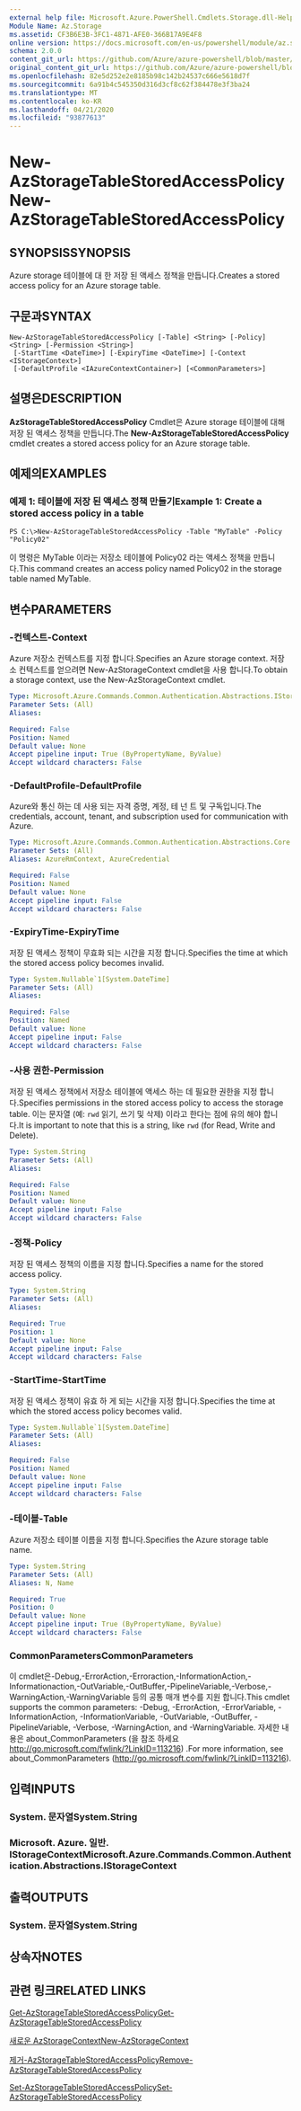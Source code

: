 ```yaml
---
external help file: Microsoft.Azure.PowerShell.Cmdlets.Storage.dll-Help.xml
Module Name: Az.Storage
ms.assetid: CF3B6E3B-3FC1-4871-AFE0-366B17A9E4F8
online version: https://docs.microsoft.com/en-us/powershell/module/az.storage/new-azstoragetablestoredaccesspolicy
schema: 2.0.0
content_git_url: https://github.com/Azure/azure-powershell/blob/master/src/Storage/Storage.Management/help/New-AzStorageTableStoredAccessPolicy.md
original_content_git_url: https://github.com/Azure/azure-powershell/blob/master/src/Storage/Storage.Management/help/New-AzStorageTableStoredAccessPolicy.md
ms.openlocfilehash: 82e5d252e2e8185b98c142b24537c666e5618d7f
ms.sourcegitcommit: 6a91b4c545350d316d3cf8c62f384478e3f3ba24
ms.translationtype: MT
ms.contentlocale: ko-KR
ms.lasthandoff: 04/21/2020
ms.locfileid: "93877613"
---
```

# <span data-ttu-id="72e44-101">New-AzStorageTableStoredAccessPolicy</span><span class="sxs-lookup"><span data-stu-id="72e44-101">New-AzStorageTableStoredAccessPolicy</span></span>

## <span data-ttu-id="72e44-102">SYNOPSIS</span><span class="sxs-lookup"><span data-stu-id="72e44-102">SYNOPSIS</span></span>
<span data-ttu-id="72e44-103">Azure storage 테이블에 대 한 저장 된 액세스 정책을 만듭니다.</span><span class="sxs-lookup"><span data-stu-id="72e44-103">Creates a stored access policy for an Azure storage table.</span></span>

## <span data-ttu-id="72e44-104">구문과</span><span class="sxs-lookup"><span data-stu-id="72e44-104">SYNTAX</span></span>

```
New-AzStorageTableStoredAccessPolicy [-Table] <String> [-Policy] <String> [-Permission <String>]
 [-StartTime <DateTime>] [-ExpiryTime <DateTime>] [-Context <IStorageContext>]
 [-DefaultProfile <IAzureContextContainer>] [<CommonParameters>]
```

## <span data-ttu-id="72e44-105">설명은</span><span class="sxs-lookup"><span data-stu-id="72e44-105">DESCRIPTION</span></span>
<span data-ttu-id="72e44-106">**AzStorageTableStoredAccessPolicy** Cmdlet은 Azure storage 테이블에 대해 저장 된 액세스 정책을 만듭니다.</span><span class="sxs-lookup"><span data-stu-id="72e44-106">The **New-AzStorageTableStoredAccessPolicy** cmdlet creates a stored access policy for an Azure storage table.</span></span>

## <span data-ttu-id="72e44-107">예제의</span><span class="sxs-lookup"><span data-stu-id="72e44-107">EXAMPLES</span></span>

### <span data-ttu-id="72e44-108">예제 1: 테이블에 저장 된 액세스 정책 만들기</span><span class="sxs-lookup"><span data-stu-id="72e44-108">Example 1: Create a stored access policy in a table</span></span>
```
PS C:\>New-AzStorageTableStoredAccessPolicy -Table "MyTable" -Policy "Policy02"
```

<span data-ttu-id="72e44-109">이 명령은 MyTable 이라는 저장소 테이블에 Policy02 라는 액세스 정책을 만듭니다.</span><span class="sxs-lookup"><span data-stu-id="72e44-109">This command creates an access policy named Policy02 in the storage table named MyTable.</span></span>

## <span data-ttu-id="72e44-110">변수</span><span class="sxs-lookup"><span data-stu-id="72e44-110">PARAMETERS</span></span>

### <span data-ttu-id="72e44-111">-컨텍스트</span><span class="sxs-lookup"><span data-stu-id="72e44-111">-Context</span></span>
<span data-ttu-id="72e44-112">Azure 저장소 컨텍스트를 지정 합니다.</span><span class="sxs-lookup"><span data-stu-id="72e44-112">Specifies an Azure storage context.</span></span>
<span data-ttu-id="72e44-113">저장소 컨텍스트를 얻으려면 New-AzStorageContext cmdlet을 사용 합니다.</span><span class="sxs-lookup"><span data-stu-id="72e44-113">To obtain a storage context, use the New-AzStorageContext cmdlet.</span></span>

```yaml
Type: Microsoft.Azure.Commands.Common.Authentication.Abstractions.IStorageContext
Parameter Sets: (All)
Aliases:

Required: False
Position: Named
Default value: None
Accept pipeline input: True (ByPropertyName, ByValue)
Accept wildcard characters: False
```

### <span data-ttu-id="72e44-114">-DefaultProfile</span><span class="sxs-lookup"><span data-stu-id="72e44-114">-DefaultProfile</span></span>
<span data-ttu-id="72e44-115">Azure와 통신 하는 데 사용 되는 자격 증명, 계정, 테 넌 트 및 구독입니다.</span><span class="sxs-lookup"><span data-stu-id="72e44-115">The credentials, account, tenant, and subscription used for communication with Azure.</span></span>

```yaml
Type: Microsoft.Azure.Commands.Common.Authentication.Abstractions.Core.IAzureContextContainer
Parameter Sets: (All)
Aliases: AzureRmContext, AzureCredential

Required: False
Position: Named
Default value: None
Accept pipeline input: False
Accept wildcard characters: False
```

### <span data-ttu-id="72e44-116">-ExpiryTime</span><span class="sxs-lookup"><span data-stu-id="72e44-116">-ExpiryTime</span></span>
<span data-ttu-id="72e44-117">저장 된 액세스 정책이 무효화 되는 시간을 지정 합니다.</span><span class="sxs-lookup"><span data-stu-id="72e44-117">Specifies the time at which the stored access policy becomes invalid.</span></span>

```yaml
Type: System.Nullable`1[System.DateTime]
Parameter Sets: (All)
Aliases:

Required: False
Position: Named
Default value: None
Accept pipeline input: False
Accept wildcard characters: False
```

### <span data-ttu-id="72e44-118">-사용 권한</span><span class="sxs-lookup"><span data-stu-id="72e44-118">-Permission</span></span>
<span data-ttu-id="72e44-119">저장 된 액세스 정책에서 저장소 테이블에 액세스 하는 데 필요한 권한을 지정 합니다.</span><span class="sxs-lookup"><span data-stu-id="72e44-119">Specifies permissions in the stored access policy to access the storage table.</span></span>
<span data-ttu-id="72e44-120">이는 문자열 (예: `rwd` 읽기, 쓰기 및 삭제) 이라고 한다는 점에 유의 해야 합니다.</span><span class="sxs-lookup"><span data-stu-id="72e44-120">It is important to note that this is a string, like `rwd` (for Read, Write and Delete).</span></span>

```yaml
Type: System.String
Parameter Sets: (All)
Aliases:

Required: False
Position: Named
Default value: None
Accept pipeline input: False
Accept wildcard characters: False
```

### <span data-ttu-id="72e44-121">-정책</span><span class="sxs-lookup"><span data-stu-id="72e44-121">-Policy</span></span>
<span data-ttu-id="72e44-122">저장 된 액세스 정책의 이름을 지정 합니다.</span><span class="sxs-lookup"><span data-stu-id="72e44-122">Specifies a name for the stored access policy.</span></span>

```yaml
Type: System.String
Parameter Sets: (All)
Aliases:

Required: True
Position: 1
Default value: None
Accept pipeline input: False
Accept wildcard characters: False
```

### <span data-ttu-id="72e44-123">-StartTime</span><span class="sxs-lookup"><span data-stu-id="72e44-123">-StartTime</span></span>
<span data-ttu-id="72e44-124">저장 된 액세스 정책이 유효 하 게 되는 시간을 지정 합니다.</span><span class="sxs-lookup"><span data-stu-id="72e44-124">Specifies the time at which the stored access policy becomes valid.</span></span>

```yaml
Type: System.Nullable`1[System.DateTime]
Parameter Sets: (All)
Aliases:

Required: False
Position: Named
Default value: None
Accept pipeline input: False
Accept wildcard characters: False
```

### <span data-ttu-id="72e44-125">-테이블</span><span class="sxs-lookup"><span data-stu-id="72e44-125">-Table</span></span>
<span data-ttu-id="72e44-126">Azure 저장소 테이블 이름을 지정 합니다.</span><span class="sxs-lookup"><span data-stu-id="72e44-126">Specifies the Azure storage table name.</span></span>

```yaml
Type: System.String
Parameter Sets: (All)
Aliases: N, Name

Required: True
Position: 0
Default value: None
Accept pipeline input: True (ByPropertyName, ByValue)
Accept wildcard characters: False
```

### <span data-ttu-id="72e44-127">CommonParameters</span><span class="sxs-lookup"><span data-stu-id="72e44-127">CommonParameters</span></span>
<span data-ttu-id="72e44-128">이 cmdlet은-Debug,-ErrorAction,-Erroraction,-InformationAction,-Informationaction,-OutVariable,-OutBuffer,-PipelineVariable,-Verbose,-WarningAction,-WarningVariable 등의 공통 매개 변수를 지원 합니다.</span><span class="sxs-lookup"><span data-stu-id="72e44-128">This cmdlet supports the common parameters: -Debug, -ErrorAction, -ErrorVariable, -InformationAction, -InformationVariable, -OutVariable, -OutBuffer, -PipelineVariable, -Verbose, -WarningAction, and -WarningVariable.</span></span> <span data-ttu-id="72e44-129">자세한 내용은 about_CommonParameters (을 참조 하세요 http://go.microsoft.com/fwlink/?LinkID=113216) .</span><span class="sxs-lookup"><span data-stu-id="72e44-129">For more information, see about_CommonParameters (http://go.microsoft.com/fwlink/?LinkID=113216).</span></span>

## <span data-ttu-id="72e44-130">입력</span><span class="sxs-lookup"><span data-stu-id="72e44-130">INPUTS</span></span>

### <span data-ttu-id="72e44-131">System. 문자열</span><span class="sxs-lookup"><span data-stu-id="72e44-131">System.String</span></span>

### <span data-ttu-id="72e44-132">Microsoft. Azure. 일반. IStorageContext</span><span class="sxs-lookup"><span data-stu-id="72e44-132">Microsoft.Azure.Commands.Common.Authentication.Abstractions.IStorageContext</span></span>

## <span data-ttu-id="72e44-133">출력</span><span class="sxs-lookup"><span data-stu-id="72e44-133">OUTPUTS</span></span>

### <span data-ttu-id="72e44-134">System. 문자열</span><span class="sxs-lookup"><span data-stu-id="72e44-134">System.String</span></span>

## <span data-ttu-id="72e44-135">상속자</span><span class="sxs-lookup"><span data-stu-id="72e44-135">NOTES</span></span>

## <span data-ttu-id="72e44-136">관련 링크</span><span class="sxs-lookup"><span data-stu-id="72e44-136">RELATED LINKS</span></span>

[<span data-ttu-id="72e44-137">Get-AzStorageTableStoredAccessPolicy</span><span class="sxs-lookup"><span data-stu-id="72e44-137">Get-AzStorageTableStoredAccessPolicy</span></span>](./Get-AzStorageTableStoredAccessPolicy.md)

[<span data-ttu-id="72e44-138">새로운 AzStorageContext</span><span class="sxs-lookup"><span data-stu-id="72e44-138">New-AzStorageContext</span></span>](./New-AzStorageContext.md)

[<span data-ttu-id="72e44-139">제거-AzStorageTableStoredAccessPolicy</span><span class="sxs-lookup"><span data-stu-id="72e44-139">Remove-AzStorageTableStoredAccessPolicy</span></span>](./Remove-AzStorageTableStoredAccessPolicy.md)

[<span data-ttu-id="72e44-140">Set-AzStorageTableStoredAccessPolicy</span><span class="sxs-lookup"><span data-stu-id="72e44-140">Set-AzStorageTableStoredAccessPolicy</span></span>](./Set-AzStorageTableStoredAccessPolicy.md)


